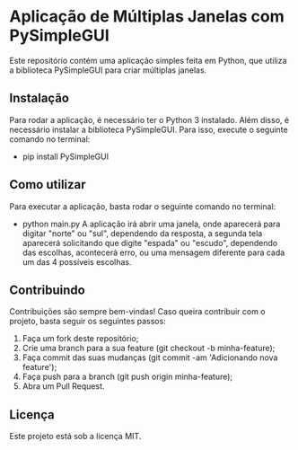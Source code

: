 # Aplicação de Múltiplas Janelas com PySimpleGUI
Este repositório contém uma aplicação simples feita em Python, que utiliza a biblioteca PySimpleGUI para criar múltiplas janelas.

## Instalação
Para rodar a aplicação, é necessário ter o Python 3 instalado. Além disso, é necessário instalar a biblioteca PySimpleGUI. Para isso, execute o seguinte comando no terminal:
- pip install PySimpleGUI

## Como utilizar
Para executar a aplicação, basta rodar o seguinte comando no terminal:
- python main.py
A aplicação irá abrir uma janela, onde aparecerá para digitar "norte" ou "sul", dependendo da resposta, a segunda tela aparecerá solicitando que digite "espada" ou "escudo", dependendo das escolhas, acontecerá erro, ou uma mensagem diferente para cada um das 4 possíveis escolhas.

## Contribuindo
Contribuições são sempre bem-vindas! Caso queira contribuir com o projeto, basta seguir os seguintes passos:
1) Faça um fork deste repositório;
2) Crie uma branch para a sua feature (git checkout -b minha-feature);
3) Faça commit das suas mudanças (git commit -am 'Adicionando nova feature');
4) Faça push para a branch (git push origin minha-feature);
5) Abra um Pull Request.

## Licença
Este projeto está sob a licença MIT.

